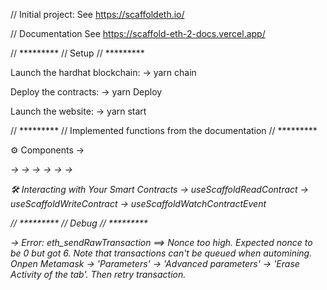 
// Initial project:
See https://scaffoldeth.io/

// Documentation
See https://scaffold-eth-2-docs.vercel.app/

// *********
// Setup
// *********

Launch the hardhat blockchain: 
-> yarn chain

Deploy the contracts:
-> yarn Deploy

Launch the website: 
-> yarn start


// *********
// Implemented functions from the documentation
// *********

⚙ Components
-> <Address>
-> <Balance>
-> <AddressInput>
-> <EtherInput>
-> <InputBase>
-> <IntegerInput>
-> <RainbowKitCustomConnectButton>

🛠 Interacting with Your Smart Contracts
-> useScaffoldReadContract
-> useScaffoldWriteContract
-> useScaffoldWatchContractEvent

// *********
// Debug
// *********

-> Error: eth_sendRawTransaction ==> Nonce too high. Expected nonce to be 0 but got 6. Note that transactions can't be queued when automining.
Onpen Metamask -> 'Parameters' -> 'Advanced parameters' -> 'Erase Activity of the tab'.  Then retry transaction.


